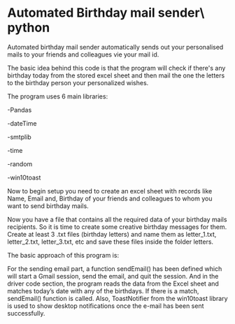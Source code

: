 # Automated Birthday mail sender\ python
 Automated birthday mail sender automatically sends out your personalised mails to your friends and colleagues vie your mail id.

The basic idea behind this code is that the program will check if there's any birthday today from the stored excel sheet and then mail the one the letters to the birthday person your personalized wishes. 

The program uses 6 main libraries:

-Pandas

-dateTime

-smtplib

-time

-random

-win10toast

Now to begin setup you need to create an excel sheet with records like Name, Email and, Birthday of your friends and colleagues to whom you want to send birthday mails.

Now you have a file that contains all the required data of your birthday mails recipients. So it is time to create some creative birthday messages for them. Create at least 3 .txt files (birthday letters) and name them as letter_1.txt, letter_2.txt, letter_3.txt, etc and save these files inside the folder letters.

The basic approach of this program is:

For the sending email part, a function sendEmail() has been defined which will start a Gmail session, send the email, and quit the session. And in the driver code section, the program reads the data from the Excel sheet and matches today’s date with any of the birthdays. If there is a match, sendEmail() function is called. Also, ToastNotifier from the win10toast library is used to show desktop notifications once the e-mail has been sent successfully.

 
